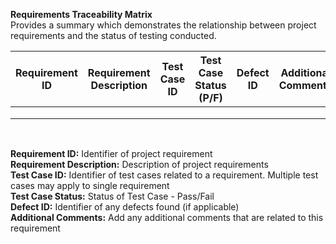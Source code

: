**Requirements Traceability Matrix** <br />
Provides a summary which demonstrates the relationship between project requirements and the status of testing conducted. <br />

| Requirement ID  | Requirement Description | Test Case ID  | Test Case Status (P/F) | Defect ID | Additional Comments |
| ------------- | ------------- | ------------- | ------------- | ------------- | ------------- |
|  |  |   |  |  |  | 
|  |  |   |  |  |  |  
|  |  |   |  |  |  |  

<br />

**Requirement ID:** Identifier of project requirement<br />
**Requirement Description:** Description of project requirements<br />
**Test Case ID:** Identifier of test cases related to a requirement. Multiple test cases may apply to single requirement<br />
**Test Case Status:** Status of Test Case - Pass/Fail<br />
**Defect ID:** Identifier of any defects found (if applicable)<br />
**Additional Comments:** Add any additional comments that are related to this requirement<br />